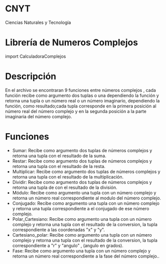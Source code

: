# CNYT
Ciencias Naturales y Tecnología
# Librería de Numeros Complejos
import CalculadoraComplejos
# Descripción
En el archivo se encontraran 9 funciones entre números complejos , cada función recibe como argumento dos tuplas o una dependiendo la función y retorna una tupla o un número real o un número imaginario, dependiendo la función, como resultado;cada tupla corresponde en la primera posición al número real del número complejo y en la segunda posición a la parte imaginaria del número complejo.
# Funciones

* Sumar: Recibe como argumento dos tuplas de números complejos y retorna una tupla con el resultado de la suma.
* Restar: Recibe como argumento dos tuplas de números complejos y retorna una tupla con el resultado de la resta.
* Multiplicar: Recibe como argumento dos tuplas de números complejos y retorna una tupla con el resultado de la multiplicación.
* Dividir: Recibe como argumento dos tuplas de números complejos y retorna una tupla de con el resultado de la división.
* Módulo: Recibe como argumento una tupla con un número complejo y retorna un número real correspondiente al modulo del número complejo.
* Conjugado: Recibe como argumento una tupla con un número complejo y retorna una tupla correspondiente a el conjugado de ese número complejo.
* Polar_Cartesiano: Recibe como argumento una tupla con un número complejo y retorna una tupla con el resultado de la conversion, la tupla correspondiente a las coordenadas "x" y "y".
* Cartesiano_polar: Recibe como argumento una tupla con un número complejo y retorna una tupla con el resultado de la conversion, la tupla correspondiente a "r" y "angulo" , (angulo en grados).
* Fase: Recibe como argumento una tupla con un número complejo y retorna un número real correspondiente a la fase del número complejo..
